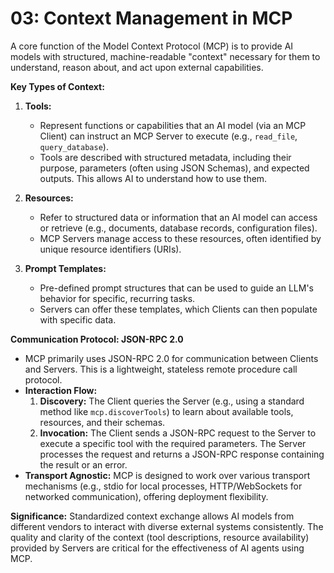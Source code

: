 # 03: Context Management in MCP

A core function of the Model Context Protocol (MCP) is to provide AI models with structured, machine-readable "context" necessary for them to understand, reason about, and act upon external capabilities.

**Key Types of Context:**

1.  **Tools:**
    *   Represent functions or capabilities that an AI model (via an MCP Client) can instruct an MCP Server to execute (e.g., `read_file`, `query_database`).
    *   Tools are described with structured metadata, including their purpose, parameters (often using JSON Schemas), and expected outputs. This allows AI to understand how to use them.

2.  **Resources:**
    *   Refer to structured data or information that an AI model can access or retrieve (e.g., documents, database records, configuration files).
    *   MCP Servers manage access to these resources, often identified by unique resource identifiers (URIs).

3.  **Prompt Templates:**
    *   Pre-defined prompt structures that can be used to guide an LLM's behavior for specific, recurring tasks.
    *   Servers can offer these templates, which Clients can then populate with specific data.

**Communication Protocol: JSON-RPC 2.0**
*   MCP primarily uses JSON-RPC 2.0 for communication between Clients and Servers. This is a lightweight, stateless remote procedure call protocol.
*   **Interaction Flow:**
    1.  **Discovery:** The Client queries the Server (e.g., using a standard method like `mcp.discoverTools`) to learn about available tools, resources, and their schemas.
    2.  **Invocation:** The Client sends a JSON-RPC request to the Server to execute a specific tool with the required parameters. The Server processes the request and returns a JSON-RPC response containing the result or an error.
*   **Transport Agnostic:** MCP is designed to work over various transport mechanisms (e.g., stdio for local processes, HTTP/WebSockets for networked communication), offering deployment flexibility.

**Significance:**
Standardized context exchange allows AI models from different vendors to interact with diverse external systems consistently. The quality and clarity of the context (tool descriptions, resource availability) provided by Servers are critical for the effectiveness of AI agents using MCP.
